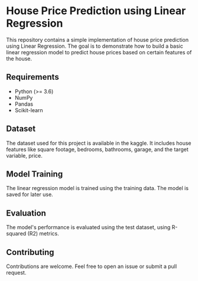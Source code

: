 # House Price Prediction using Linear Regression

This repository contains a simple implementation of house price prediction using Linear Regression. The goal is to demonstrate how to build a basic linear regression model to predict house prices based on certain features of the house.

## Requirements

- Python (>= 3.6)
- NumPy
- Pandas
- Scikit-learn

## Dataset

The dataset used for this project is available in the kaggle. It includes house features like square footage, bedrooms, bathrooms, garage, and the target variable, price.

## Model Training

The linear regression model is trained using the training data. The model is saved for later use.

## Evaluation

The model's performance is evaluated using the test dataset, using R-squared (R2) metrics.

## Contributing

Contributions are welcome. Feel free to open an issue or submit a pull request.
